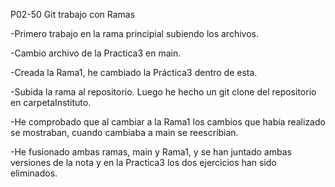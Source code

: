 P02-50 Git trabajo con Ramas

 -Primero trabajo en la rama principial subiendo los archivos.

 -Cambio archivo de la Practica3 en main.

 -Creada la Rama1, he cambiado la Práctica3 dentro de esta.

 -Subida la rama al repositorio. Luego he hecho un git clone del repositorio en carpetaInstituto.

 -He comprobado que al cambiar a la Rama1 los cambios que había realizado se mostraban, cuando cambiaba a main se reescribian.
 
 -He fusionado ambas ramas, main y Rama1, y se han juntado ambas versiones de la nota y en la Practica3 los dos ejercicios han sido eliminados.
